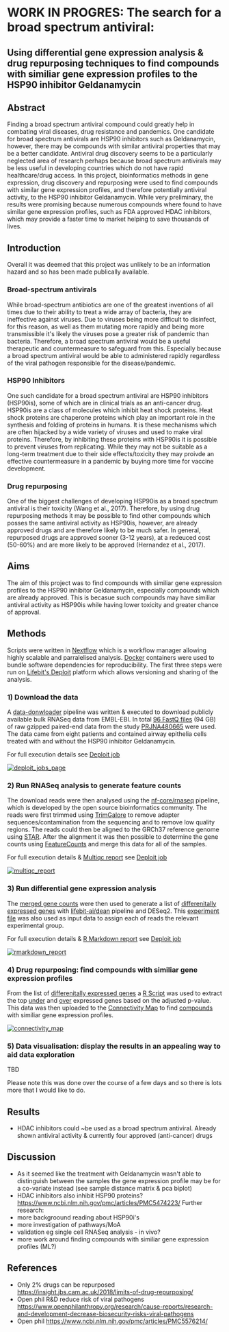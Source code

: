 # WORK IN PROGRES: The search for a broad spectrum antiviral: 
## Using differential gene expression analysis & drug repurposing techniques to find compounds with similiar gene expression profiles to the HSP90 inhibitor Geldanamycin

## Abstract

Finding a broad spectrum antiviral compound could greatly help in combating viral diseases, drug resistance and pandemics. One candidate for broad spectrum antivirals are HSP90 inhibitors such as Geldanamycin, however, there may be compounds with similar antiviral properties that may be a better candidate. Antiviral drug discovery seems to be a particularly neglected area of research perhaps because broad spectrum antivirals may be less useful in developing countries which do not have rapid healthcare/drug access. In this project, bioinformatics methods in gene expression, drug discovery and repurposing were used to find compounds with similar gene expression profiles, and therefore potentially antiviral activity, to the HSP90 inhibitor Geldanamycin. While very preliminary, the results were promising because numerous compounds where found to have similar gene expression profiles, such as FDA approved HDAC inhibitors, which may provide a faster time to market helping to save thousands of lives.

## Introduction

Overall it was deemed that this project was unlikely to be an information hazard and so has been made publically available.

### Broad-spectrum antivirals
While broad-spectrum antibiotics are one of the greatest inventions of all times due to their ability to treat a wide array of bacteria, they are ineffective against viruses. Due to viruses being more difficult to disinfect, for this reason, as well as them mutating more rapidly and being more transmissible it's likely the viruses pose a greater risk of pandemic than bacteria. Therefore, a broad spectrum antiviral would be a useful therapeutic and countermeasure to safeguard from this. Especially because a broad spectrum antiviral would be able to administered rapidly regardless of the viral pathogen responsible for the disease/pandemic.

### HSP90 Inhibitors
One such candidate for a broad spectrum antiviral are HSP90 inhibitors (HSP90is), some of which are in clinical trials as an anti-cancer drug. HSP90is are a class of molecules which inhibit heat shock proteins. Heat shock proteins are chaperone proteins which play an important role in the synthesis and folding of proteins in humans. It is these mechanisms which are often hijacked by a wide variety of viruses and used to make viral proteins. Therefore, by inhibiting these proteins with HSP90is it is possible to prevent viruses from replicating. While they may not be suitable as a long-term treatment due to their side effects/toxicity they may proivde an effective countermeasure in a pandemic by buying more time for vaccine development.

### Drug repurposing
One of the biggest challenges of developing HSP90is as a broad spectrum antiviral is their toxicity (Wang et al., 2017). Therefore, by using drug repurposing methods it may be possible to find other compounds which posses the same antiviral activity as HSP90is, however, are already approved drugs and are therefore likely to be much safer. In general, repurposed drugs are approved sooner (3-12 years), at a redeuced cost (50-60%) and are more likely to be approved (Hernandez et al., 2017).


## Aims
The aim of this project was to find compounds with similiar gene expression profiles to the HSP90 inhibitor Geldanamycin, especially compounds which are already approved. This is becasue such compounds may have similiar antiviral activity as HSP90is while having lower toxicity and greater chance of approval.

## Methods

Scripts were written in [Nextflow](https://www.nextflow.io/) which is a workflow manager allowing highly scalable and parralelised analysis. [Docker](https://www.docker.com/) containers were used to bundle software dependencies for reproducibility. The first three steps were run on [Lifebit's Deploit](https://lifebit.ai/deploit) platform which allows versioning and sharing of the analysis.

### 1) Download the data
A [data-donwloader](https://github.com/PhilPalmer/data-downloader) pipeline was written & executed to download publicly available bulk RNASeq data from EMBL-EBI.
In total [96 FastQ files](data/1_download/urls.txt) (94 GB) of raw gzipped paired-end data from the study [PRJNA480665]( https://www.ncbi.nlm.nih.gov/bioproject/PRJNA480665) were used.
The data came from eight patients and contained airway epithelia cells treated with and without the HSP90 inhibitor Geldanamycin.

For full execution details see [Deploit job](https://deploit.lifebit.ai/public/jobs/5d7bfd7e12638d00d8ff7c9b)

[![deploit_jobs_page](images/deploit_jobs_page.png)](https://deploit.lifebit.ai/public/jobs/5d7bfd7e12638d00d8ff7c9b)

### 2) Run RNASeq analysis to generate feature counts
The download reads were then analysed using the [nf-core/rnaseq](https://github.com/nf-core/rnaseq) pipeline, which is developed by the open source bioinformatics community. The reads were first trimmed using [TrimGalore](https://github.com/nf-core/rnaseq/blob/master/docs/output.md#trimgalore) to remove adapter sequences/contamination from the sequencing and to remove low quality regions. The reads could then be aligned to the GRCh37 reference genome using [STAR](https://github.com/nf-core/rnaseq/blob/master/docs/output.md#star). After the alignment it was then possible to determine the gene counts using [FeatureCounts](https://github.com/nf-core/rnaseq/blob/master/docs/output.md#featurecounts) and merge this data for all of the samples.

For full execution details & [Multiqc report](reports/multiqc_report.html) see [Deploit job](https://deploit.lifebit.ai/public/jobs/5d7e2f041b814e00d7d17ffe)

[![multiqc_report](images/multiqc_report.png)](https://deploit.lifebit.ai/public/jobs/5d7e2f041b814e00d7d17ffe)

### 3) Run differential gene expression analysis
The [merged gene counts](data/2_rnaseq/merged_gene_counts.txt) were then used to generate a list of [differenitally expressed genes](data/3_differential_gene_expression/diffexpr-results.csv) with [lifebit-ai/dean](https://github.com/lifebit-ai/dean) pipeline and DESeq2. This [experiment file](data/3_differential_gene_expression/experiment.csv) was also used as input data to assign each of reads the relevant experimental group.

For full execution details & [R Markdown report](reports/DE_with_DEseq2.html) see [Deploit job](https://deploit.lifebit.ai/public/jobs/5d7e510d1b814e00d7d1a155)

[![rmarkdown_report](images/rmarkdown_report.png)](https://deploit.lifebit.ai/public/jobs/5d7e510d1b814e00d7d1a155)

### 4) Drug repurposing: find compounds with similiar gene expression profiles
From the list of [differenitally expressed genes](data/3_differential_gene_expression/diffexpr-results.csv) a [R Script](data/4_drug_repurposing/get_top_genes.R) was used to extract the top [under](data/4_drug_repurposing/under_expressed.txt) and [over](data/4_drug_repurposing/over_expressed.txt) expressed genes based on the adjusted p-value. This data was then uploaded to the [Connectivity Map](https://clue.io/) to find [compounds](data/4_drug_repurposing/ranked_compounds.txt) with similiar gene expression profiles.

[![connectivity_map](images/connectivity_map.png)](https://clue.io/query)

### 5) Data visualisation: display the results in an appealing way to aid data exploration

TBD

Please note this was done over the course of a few days and so there is lots more that I would like to do.

## Results
- HDAC inhibitors could ~be used as a broad spectrum antiviral. Already shown antiviral activity & currently four approved (anti-cancer) drugs

## Discussion
- As it seemed like the treatment with Geldanamycin wasn't able to distinguish between the samples the gene expression profile may be for a co-variate instead (see sample distance matrix & pca biplot)
- HDAC inhibitors also inhibit HSP90 proteins? https://www.ncbi.nlm.nih.gov/pmc/articles/PMC5474223/
Further research:
- more backgroound reading about HSP90i's
- more investigation of pathways/MoA
- validation eg single cell RNASeq analysis - in vivo?
- more work around finding compounds with similiar gene expression profiles (ML?)

## References
- Only 2% drugs can be repurposed https://insight.jbs.cam.ac.uk/2018/limits-of-drug-repurposing/
- Open phil R&D reduce risk of viral pathogens https://www.openphilanthropy.org/research/cause-reports/research-and-development-decrease-biosecurity-risks-viral-pathogens
- Open phil https://www.ncbi.nlm.nih.gov/pmc/articles/PMC5576214/